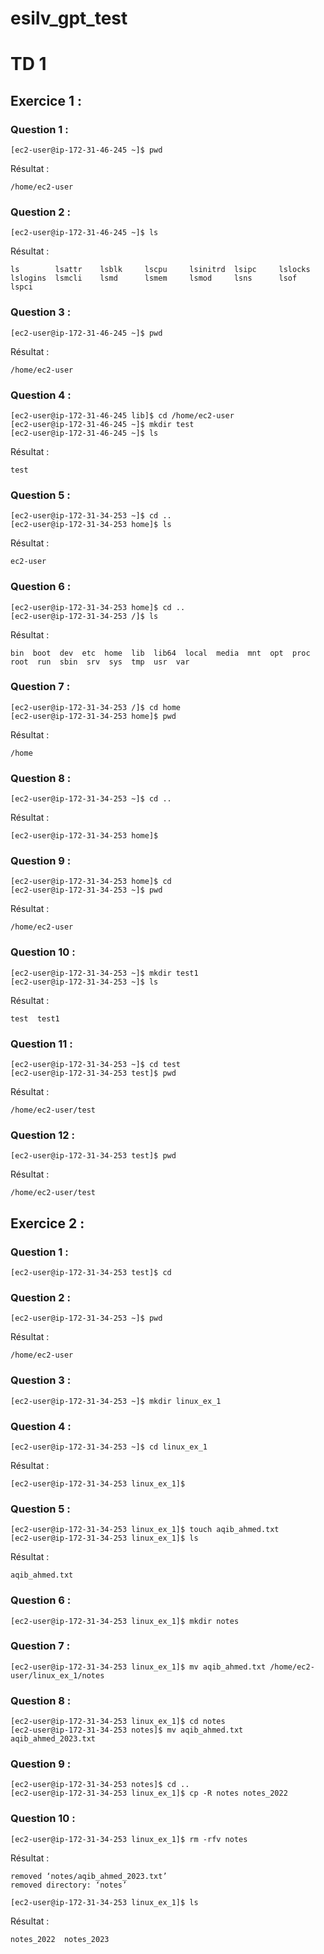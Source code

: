 # esilv_gpt_test

# TD 1 


## Exercice 1 :

### Question 1 :

```
[ec2-user@ip-172-31-46-245 ~]$ pwd
```

Résultat :

```
/home/ec2-user
```

### Question 2 :

```
[ec2-user@ip-172-31-46-245 ~]$ ls
```

Résultat :

```
ls        lsattr    lsblk     lscpu     lsinitrd  lsipc     lslocks   lslogins  lsmcli    lsmd      lsmem     lsmod     lsns      lsof      lspci
```

### Question 3 :

```
[ec2-user@ip-172-31-46-245 ~]$ pwd
```

Résultat :

```
/home/ec2-user
```

### Question 4 :

```
[ec2-user@ip-172-31-46-245 lib]$ cd /home/ec2-user
[ec2-user@ip-172-31-46-245 ~]$ mkdir test
[ec2-user@ip-172-31-46-245 ~]$ ls
```

Résultat :

```
test
```

### Question 5 :

```
[ec2-user@ip-172-31-34-253 ~]$ cd ..
[ec2-user@ip-172-31-34-253 home]$ ls
```

Résultat :

```
ec2-user
```


### Question 6 :

```
[ec2-user@ip-172-31-34-253 home]$ cd ..
[ec2-user@ip-172-31-34-253 /]$ ls
```

Résultat :

```
bin  boot  dev  etc  home  lib  lib64  local  media  mnt  opt  proc  root  run  sbin  srv  sys  tmp  usr  var
```


### Question 7 :

```
[ec2-user@ip-172-31-34-253 /]$ cd home
[ec2-user@ip-172-31-34-253 home]$ pwd
```

Résultat :

```
/home
```


### Question 8 :

```
[ec2-user@ip-172-31-34-253 ~]$ cd ..
```

Résultat :

```
[ec2-user@ip-172-31-34-253 home]$ 
```

### Question 9 :

```
[ec2-user@ip-172-31-34-253 home]$ cd
[ec2-user@ip-172-31-34-253 ~]$ pwd
```

Résultat :

```
/home/ec2-user
```

 ### Question 10 :

```
[ec2-user@ip-172-31-34-253 ~]$ mkdir test1
[ec2-user@ip-172-31-34-253 ~]$ ls
```

Résultat :

```
test  test1
```

 ### Question 11 :

```
[ec2-user@ip-172-31-34-253 ~]$ cd test
[ec2-user@ip-172-31-34-253 test]$ pwd
```

Résultat :

```
/home/ec2-user/test
```


 ### Question 12 :

```
[ec2-user@ip-172-31-34-253 test]$ pwd
```

Résultat :

```
/home/ec2-user/test
```


## Exercice 2 :

### Question 1 :

```
[ec2-user@ip-172-31-34-253 test]$ cd
```

 ### Question 2 :

```
[ec2-user@ip-172-31-34-253 ~]$ pwd
```

Résultat :

```
/home/ec2-user
```


 ### Question 3 :

```
[ec2-user@ip-172-31-34-253 ~]$ mkdir linux_ex_1
```


 ### Question 4 :

```
[ec2-user@ip-172-31-34-253 ~]$ cd linux_ex_1
```

Résultat :

```
[ec2-user@ip-172-31-34-253 linux_ex_1]$ 
```

 ### Question 5 :

```
[ec2-user@ip-172-31-34-253 linux_ex_1]$ touch aqib_ahmed.txt
[ec2-user@ip-172-31-34-253 linux_ex_1]$ ls
```

Résultat :

```
aqib_ahmed.txt 
```

 ### Question 6 :

```
[ec2-user@ip-172-31-34-253 linux_ex_1]$ mkdir notes
```

 ### Question 7 :

```
[ec2-user@ip-172-31-34-253 linux_ex_1]$ mv aqib_ahmed.txt /home/ec2-user/linux_ex_1/notes
```

 ### Question 8 :

```
[ec2-user@ip-172-31-34-253 linux_ex_1]$ cd notes
[ec2-user@ip-172-31-34-253 notes]$ mv aqib_ahmed.txt aqib_ahmed_2023.txt
```

 ### Question 9 :

```
[ec2-user@ip-172-31-34-253 notes]$ cd ..
[ec2-user@ip-172-31-34-253 linux_ex_1]$ cp -R notes notes_2022
```


 ### Question 10 :

```
[ec2-user@ip-172-31-34-253 linux_ex_1]$ rm -rfv notes 
```

Résultat :

```
removed ‘notes/aqib_ahmed_2023.txt’
removed directory: ‘notes’
```


```
[ec2-user@ip-172-31-34-253 linux_ex_1]$ ls
```

Résultat :

```
notes_2022  notes_2023
```









